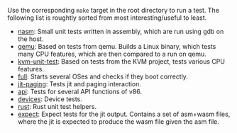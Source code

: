 Use the corresponding `make` target in the root directory to run a test. The
following list is roughtly sorted from most interesting/useful to least.

- [nasm](nasm/): Small unit tests written in assembly, which are run using gdb
  on the host.
- [qemu](qemu/): Based on tests from qemu. Builds a Linux binary, which tests
  many CPU features, which are then compared to a run on qemu.
- [kvm-unit-test](kvm-unit-test/): Based on tests from the KVM project, tests
  various CPU features.
- [full](full/): Starts several OSes and checks if they boot correctly.
- [jit-paging](jit-paging/): Tests jit and paging interaction.
- [api](api/): Tests for several API functions of v86.
- [devices](devices/): Device tests.
- [rust](rust/): Rust unit test helpers.
- [expect](expect/): Expect tests for the jit output. Contains a set of
  asm+wasm files, where the jit is expected to produce the wasm file given the
  asm file.
